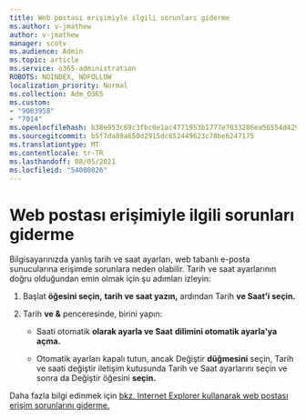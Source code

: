 ```yaml
---
title: Web postası erişimiyle ilgili sorunları giderme
ms.author: v-jmathew
author: v-jmathew
manager: scotv
ms.audience: Admin
ms.topic: article
ms.service: o365-administration
ROBOTS: NOINDEX, NOFOLLOW
localization_priority: Normal
ms.collection: Adm_O365
ms.custom:
- "9003958"
- "7014"
ms.openlocfilehash: b38e953c69c3fbc0e1ac4771953b1777e7033286ea56554d42952c2df696bd70
ms.sourcegitcommit: b5f7da89a650d2915dc652449623c78be6247175
ms.translationtype: MT
ms.contentlocale: tr-TR
ms.lasthandoff: 08/05/2021
ms.locfileid: "54008026"
---
```

# <a name="troubleshoot-problems-with-accessing-webmail"></a>Web postası erişimiyle ilgili sorunları giderme

Bilgisayarınızda yanlış tarih ve saat ayarları, web tabanlı e-posta sunucularına erişimde sorunlara neden olabilir. Tarih ve saat ayarlarının doğru olduğundan emin olmak için şu adımları izleyin:

1. Başlat **öğesini seçin,** **tarih ve saat yazın,** ardından Tarih **ve Saat'i seçin.**
2. Tarih **ve &** penceresinde, birini yapın:

    - Saati otomatik **olarak ayarla ve Saat** **dilimini otomatik ayarla'ya açma.**

    - Otomatik ayarları kapalı tutun, ancak Değiştir **düğmesini** seçin, Tarih  ve saati değiştir iletişim kutusunda Tarih ve Saat ayarlarını seçin ve sonra da Değiştir öğesini **seçin.**  

Daha fazla bilgi edinmek için [bkz. Internet Explorer kullanarak web postası erişim sorunlarını giderme.](https://answers.microsoft.com/windows/forum/all/problem-accessing-email-through-ie/41f871f3-6df3-4bc9-a5bd-7f71651a2888)
